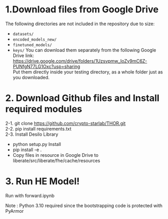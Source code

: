 # 1.Download files from Google Drive
The following directories are not included in the repository due to size:
- `datasets/`
- `encoded_models_new/`
- `finetuned_models/`
- `keys/`
You can download them separately from the following Google Drive link:  
https://drive.google.com/drive/folders/1Uzsvpmw_IoZy9mC6Z-PUNfgN77LG1Oxc?usp=sharing  
Put them directly inside your testing directory, as a whole folder just as you downloaded.

# 2. Download Github files and Install required modules
2-1. git clone https://github.com/crypto-starlab/THOR.git  
2-2. pip install requirements.txt  
2-3. Install Desilo Library
- python setup.py Install
- pip install -e .
- Copy files in resource in Google Drive to liberate/src/liberate/fhe/cache/resources

# 3. Run HE Model!
Run with forward.ipynb 

Note : Python 3.10 required since the bootstrapping code is protected with PyArmor
